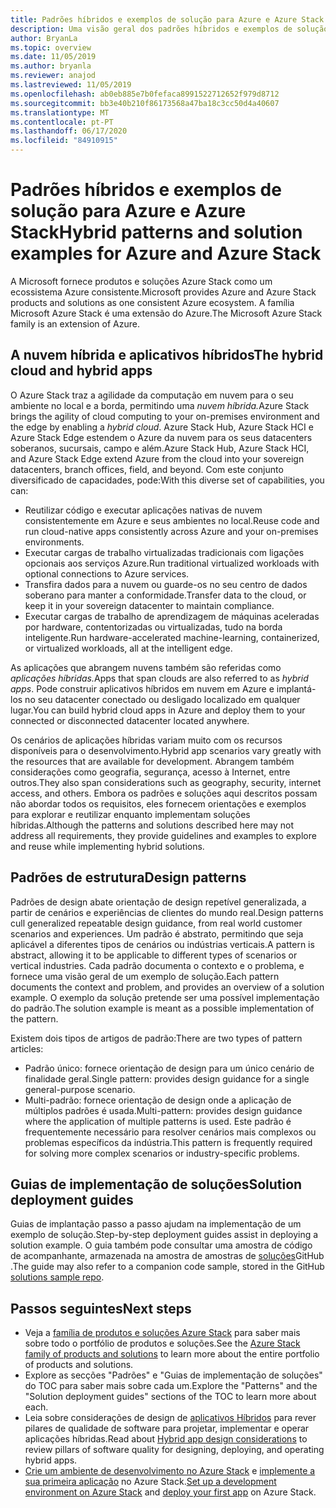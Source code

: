 ```yaml
---
title: Padrões híbridos e exemplos de solução para Azure e Azure Stack Hub
description: Uma visão geral dos padrões híbridos e exemplos de solução para aprender e construir soluções híbridas no Azure e no Azure Stack Hub.
author: BryanLa
ms.topic: overview
ms.date: 11/05/2019
ms.author: bryanla
ms.reviewer: anajod
ms.lastreviewed: 11/05/2019
ms.openlocfilehash: ab0eb885e7b0fefaca8991522712652f979d8712
ms.sourcegitcommit: bb3e40b210f86173568a47ba18c3cc50d4a40607
ms.translationtype: MT
ms.contentlocale: pt-PT
ms.lasthandoff: 06/17/2020
ms.locfileid: "84910915"
---
```

# <a name="hybrid-patterns-and-solution-examples-for-azure-and-azure-stack"></a><span data-ttu-id="e5db6-103">Padrões híbridos e exemplos de solução para Azure e Azure Stack</span><span class="sxs-lookup"><span data-stu-id="e5db6-103">Hybrid patterns and solution examples for Azure and Azure Stack</span></span>

<span data-ttu-id="e5db6-104">A Microsoft fornece produtos e soluções Azure Stack como um ecossistema Azure consistente.</span><span class="sxs-lookup"><span data-stu-id="e5db6-104">Microsoft provides Azure and Azure Stack products and solutions as one consistent Azure ecosystem.</span></span> <span data-ttu-id="e5db6-105">A família Microsoft Azure Stack é uma extensão do Azure.</span><span class="sxs-lookup"><span data-stu-id="e5db6-105">The Microsoft Azure Stack family is an extension of Azure.</span></span>

## <a name="the-hybrid-cloud-and-hybrid-apps"></a><span data-ttu-id="e5db6-106">A nuvem híbrida e aplicativos híbridos</span><span class="sxs-lookup"><span data-stu-id="e5db6-106">The hybrid cloud and hybrid apps</span></span>

<span data-ttu-id="e5db6-107">O Azure Stack traz a agilidade da computação em nuvem para o seu ambiente no local e a borda, permitindo uma *nuvem híbrida.*</span><span class="sxs-lookup"><span data-stu-id="e5db6-107">Azure Stack brings the agility of cloud computing to your on-premises environment and the edge by enabling a *hybrid cloud*.</span></span> <span data-ttu-id="e5db6-108">Azure Stack Hub, Azure Stack HCI e Azure Stack Edge estendem o Azure da nuvem para os seus datacenters soberanos, sucursais, campo e além.</span><span class="sxs-lookup"><span data-stu-id="e5db6-108">Azure Stack Hub, Azure Stack HCI, and Azure Stack Edge extend Azure from the cloud into your sovereign datacenters, branch offices, field, and beyond.</span></span> <span data-ttu-id="e5db6-109">Com este conjunto diversificado de capacidades, pode:</span><span class="sxs-lookup"><span data-stu-id="e5db6-109">With this diverse set of capabilities, you can:</span></span>

- <span data-ttu-id="e5db6-110">Reutilizar código e executar aplicações nativas de nuvem consistentemente em Azure e seus ambientes no local.</span><span class="sxs-lookup"><span data-stu-id="e5db6-110">Reuse code and run cloud-native apps consistently across Azure and your on-premises environments.</span></span>
- <span data-ttu-id="e5db6-111">Executar cargas de trabalho virtualizadas tradicionais com ligações opcionais aos serviços Azure.</span><span class="sxs-lookup"><span data-stu-id="e5db6-111">Run traditional virtualized workloads with optional connections to Azure services.</span></span>
- <span data-ttu-id="e5db6-112">Transfira dados para a nuvem ou guarde-os no seu centro de dados soberano para manter a conformidade.</span><span class="sxs-lookup"><span data-stu-id="e5db6-112">Transfer data to the cloud, or keep it in your sovereign datacenter to maintain compliance.</span></span>
- <span data-ttu-id="e5db6-113">Executar cargas de trabalho de aprendizagem de máquinas aceleradas por hardware, contentorizadas ou virtualizadas, tudo na borda inteligente.</span><span class="sxs-lookup"><span data-stu-id="e5db6-113">Run hardware-accelerated machine-learning, containerized, or virtualized workloads, all at the intelligent edge.</span></span>

<span data-ttu-id="e5db6-114">As aplicações que abrangem nuvens também são referidas como *aplicações híbridas.*</span><span class="sxs-lookup"><span data-stu-id="e5db6-114">Apps that span clouds are also referred to as *hybrid apps*.</span></span> <span data-ttu-id="e5db6-115">Pode construir aplicativos híbridos em nuvem em Azure e implantá-los no seu datacenter conectado ou desligado localizado em qualquer lugar.</span><span class="sxs-lookup"><span data-stu-id="e5db6-115">You can build hybrid cloud apps in Azure and deploy them to your connected or disconnected datacenter located anywhere.</span></span>

<span data-ttu-id="e5db6-116">Os cenários de aplicações híbridas variam muito com os recursos disponíveis para o desenvolvimento.</span><span class="sxs-lookup"><span data-stu-id="e5db6-116">Hybrid app scenarios vary greatly with the resources that are available for development.</span></span> <span data-ttu-id="e5db6-117">Abrangem também considerações como geografia, segurança, acesso à Internet, entre outros.</span><span class="sxs-lookup"><span data-stu-id="e5db6-117">They also span considerations such as geography, security, internet access, and others.</span></span> <span data-ttu-id="e5db6-118">Embora os padrões e soluções aqui descritos possam não abordar todos os requisitos, eles fornecem orientações e exemplos para explorar e reutilizar enquanto implementam soluções híbridas.</span><span class="sxs-lookup"><span data-stu-id="e5db6-118">Although the patterns and solutions described here may not address all requirements, they provide guidelines and examples to explore and reuse while implementing hybrid solutions.</span></span>

## <a name="design-patterns"></a><span data-ttu-id="e5db6-119">Padrões de estrutura</span><span class="sxs-lookup"><span data-stu-id="e5db6-119">Design patterns</span></span>

<span data-ttu-id="e5db6-120">Padrões de design abate orientação de design repetível generalizada, a partir de cenários e experiências de clientes do mundo real.</span><span class="sxs-lookup"><span data-stu-id="e5db6-120">Design patterns cull generalized repeatable design guidance, from real world customer scenarios and experiences.</span></span> <span data-ttu-id="e5db6-121">Um padrão é abstrato, permitindo que seja aplicável a diferentes tipos de cenários ou indústrias verticais.</span><span class="sxs-lookup"><span data-stu-id="e5db6-121">A pattern is abstract, allowing it to be applicable to different types of scenarios or vertical industries.</span></span> <span data-ttu-id="e5db6-122">Cada padrão documenta o contexto e o problema, e fornece uma visão geral de um exemplo de solução.</span><span class="sxs-lookup"><span data-stu-id="e5db6-122">Each pattern documents the context and problem, and provides an overview of a solution example.</span></span> <span data-ttu-id="e5db6-123">O exemplo da solução pretende ser uma possível implementação do padrão.</span><span class="sxs-lookup"><span data-stu-id="e5db6-123">The solution example is meant as a possible implementation of the pattern.</span></span>

<span data-ttu-id="e5db6-124">Existem dois tipos de artigos de padrão:</span><span class="sxs-lookup"><span data-stu-id="e5db6-124">There are two types of pattern articles:</span></span>

- <span data-ttu-id="e5db6-125">Padrão único: fornece orientação de design para um único cenário de finalidade geral.</span><span class="sxs-lookup"><span data-stu-id="e5db6-125">Single pattern: provides design guidance for a single general-purpose scenario.</span></span>
- <span data-ttu-id="e5db6-126">Multi-padrão: fornece orientação de design onde a aplicação de múltiplos padrões é usada.</span><span class="sxs-lookup"><span data-stu-id="e5db6-126">Multi-pattern: provides design guidance where the application of multiple patterns is used.</span></span> <span data-ttu-id="e5db6-127">Este padrão é frequentemente necessário para resolver cenários mais complexos ou problemas específicos da indústria.</span><span class="sxs-lookup"><span data-stu-id="e5db6-127">This pattern is frequently required for solving more complex scenarios or industry-specific problems.</span></span>

## <a name="solution-deployment-guides"></a><span data-ttu-id="e5db6-128">Guias de implementação de soluções</span><span class="sxs-lookup"><span data-stu-id="e5db6-128">Solution deployment guides</span></span>

<span data-ttu-id="e5db6-129">Guias de implantação passo a passo ajudam na implementação de um exemplo de solução.</span><span class="sxs-lookup"><span data-stu-id="e5db6-129">Step-by-step deployment guides assist in deploying a solution example.</span></span> <span data-ttu-id="e5db6-130">O guia também pode consultar uma amostra de código de acompanhante, armazenada na amostra de amostras de [soluções](https://github.com/Azure-Samples/azure-intelligent-edge-patterns)GitHub .</span><span class="sxs-lookup"><span data-stu-id="e5db6-130">The guide may also refer to a companion code sample, stored in the GitHub [solutions sample repo](https://github.com/Azure-Samples/azure-intelligent-edge-patterns).</span></span>

## <a name="next-steps"></a><span data-ttu-id="e5db6-131">Passos seguintes</span><span class="sxs-lookup"><span data-stu-id="e5db6-131">Next steps</span></span>

- <span data-ttu-id="e5db6-132">Veja a [família de produtos e soluções Azure Stack](/azure-stack) para saber mais sobre todo o portfólio de produtos e soluções.</span><span class="sxs-lookup"><span data-stu-id="e5db6-132">See the [Azure Stack family of products and solutions](/azure-stack) to learn more about the entire portfolio of products and solutions.</span></span>
- <span data-ttu-id="e5db6-133">Explore as secções "Padrões" e "Guias de implementação de soluções" do TOC para saber mais sobre cada um.</span><span class="sxs-lookup"><span data-stu-id="e5db6-133">Explore the "Patterns" and the "Solution deployment guides" sections of the TOC to learn more about each.</span></span>
- <span data-ttu-id="e5db6-134">Leia sobre considerações de design de [aplicativos Híbridos](overview-app-design-considerations.md) para rever pilares de qualidade de software para projetar, implementar e operar aplicações híbridas.</span><span class="sxs-lookup"><span data-stu-id="e5db6-134">Read about [Hybrid app design considerations](overview-app-design-considerations.md) to review pillars of software quality for designing, deploying, and operating hybrid apps.</span></span>
- <span data-ttu-id="e5db6-135">[Crie um ambiente de desenvolvimento no Azure Stack](/azure-stack/user/azure-stack-dev-start.md) e [implemente a sua primeira aplicação](/azure-stack/user/azure-stack-dev-start-deploy-app.md) no Azure Stack.</span><span class="sxs-lookup"><span data-stu-id="e5db6-135">[Set up a development environment on Azure Stack](/azure-stack/user/azure-stack-dev-start.md) and [deploy your first app](/azure-stack/user/azure-stack-dev-start-deploy-app.md) on Azure Stack.</span></span>

